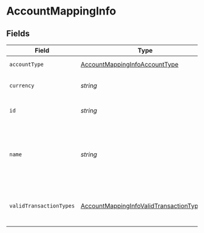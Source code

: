 # AccountMappingInfo


## Fields

| Field                                                                                                       | Type                                                                                                        | Required                                                                                                    | Description                                                                                                 | Example                                                                                                     |
| ----------------------------------------------------------------------------------------------------------- | ----------------------------------------------------------------------------------------------------------- | ----------------------------------------------------------------------------------------------------------- | ----------------------------------------------------------------------------------------------------------- | ----------------------------------------------------------------------------------------------------------- |
| `accountType`                                                                                               | [AccountMappingInfoAccountType](../../models/shared/accountmappinginfoaccounttype.md)                       | :heavy_minus_sign:                                                                                          | Type of the account.                                                                                        | Expense                                                                                                     |
| `currency`                                                                                                  | *string*                                                                                                    | :heavy_minus_sign:                                                                                          | Currency of the account.                                                                                    | GBP                                                                                                         |
| `id`                                                                                                        | *string*                                                                                                    | :heavy_minus_sign:                                                                                          | Unique identifier of account.                                                                               | 6                                                                                                           |
| `name`                                                                                                      | *string*                                                                                                    | :heavy_minus_sign:                                                                                          | Name of the account as it appears in the companies accounting software.                                     | Purchases                                                                                                   |
| `validTransactionTypes`                                                                                     | [AccountMappingInfoValidTransactionTypes](../../models/shared/accountmappinginfovalidtransactiontypes.md)[] | :heavy_minus_sign:                                                                                          | Supported transaction types for the account.                                                                |                                                                                                             |